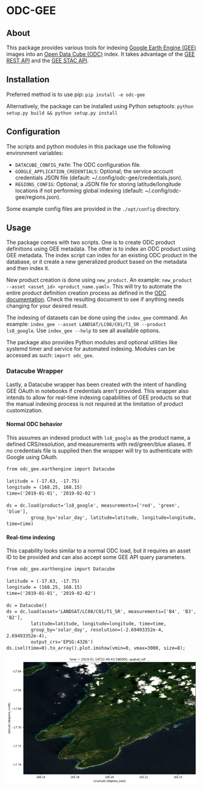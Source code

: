 # ODC-GEE

## About
This package provides various tools for indexing [Google Earth Engine
(GEE)](https://earthengine.google.com/)
images into an [Open Data Cube
(ODC)](https://datacube-core.readthedocs.io/en/latest/index.html) index.  It
takes advantage of the [GEE REST
API](https://developers.google.com/earth-engine/reference) and the [GEE STAC
API](https://earthengine-stac.storage.googleapis.com/).

## Installation
Preferred method is to use pip:
`pip install -e odc-gee`

Alternatively, the package can be installed using Python setuptools:
`python setup.py build && python setup.py install`

## Configuration
The scripts and python modules in this package use the following environment
variables:

* `DATACUBE_CONFIG_PATH`: The ODC configuration file.
* `GOOGLE_APPLICATION_CREDENTIALS`: Optional; the service account credentials
  JSON file (default: ~/.config/odc-gee/credentials.json).
* `REGIONS_CONFIG`: Optional; a JSON file for storing latitude/longitude
  locations if not performing global indexing (default:
~/.config/odc-gee/regions.json).

Some example config files are provided in the `./opt/config` directory.

## Usage
The package comes with two scripts. One is to create ODC product definitions
using GEE metadata. The other is to index an ODC product using GEE metadata.
The index script can index for an existing ODC product in the database, or it
create a new generalized product based on the metadata and then index it.

New product creation is done using `new_product`. An example: `new_product
--asset <asset_id> <product_name.yaml>`. This will try to automate the entire
product definition creation process as defined in the [ODC
documentation](https://datacube-core.readthedocs.io/en/latest/ops/product.html).
Check the resulting document to see if anything needs changing for your desired
result.

The indexing of datasets can be done using the `index_gee` command. An example:
`index_gee --asset LANDSAT/LC08/C01/T1_SR --product ls8_google`. Use `index_gee
--help` to see all available options.

The package also provides Python modules and optional utilities like systemd
timer and service for automated indexing. Modules can be accessed as such:
`import odc_gee`.

### Datacube Wrapper
Lastly, a Datacube wrapper has been created with the intent of handling GEE
OAuth in notebooks if credentials aren't provided. This wrapper also intends to
allow for real-time indexing capabilities of GEE products so that the manual
indexing process is not required at the limitation of product customization.

#### Normal ODC behavior
This assumes an indexed product with `ls8_google` as the product name, a defined CRS/resolution, and
measurements with red/green/blue aliases. If no credentials file is supplied then the wrapper will
try to authenticate with Google using OAuth.

	from odc_gee.earthengine import Datacube

	latitude = (-17.63, -17.75)
	longitude = (168.25, 168.15)
	time=('2019-01-01', '2019-02-02')

	ds = dc.load(product='ls8_google', measurements=['red', 'green', 'blue'],
		     group_by='solar_day', latitude=latitude, longitude=longitude, time=time)

#### Real-time indexing
This capability looks similar to a normal ODC load, but it requires an asset ID to be provided and
can also accept some GEE API query parameters.

	from odc_gee.earthengine import Datacube

	latitude = (-17.63, -17.75)
	longitude = (168.25, 168.15)
	time=('2019-01-01', '2019-02-02')

	dc = Datacube()
	ds = dc.load(asset='LANDSAT/LC08/C01/T1_SR', measurements=['B4', 'B3', 'B2'],
		     latitude=latitude, longitude=longitude, time=time,
		     group_by='solar_day', resolution=(-2.69493352e-4, 2.69493352e-4),
		     output_crs='EPSG:4326')
	ds.isel(time=0).to_array().plot.imshow(vmin=0, vmax=3000, size=8);

![](/docs/images/real-time-example.png)
